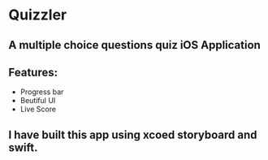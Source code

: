 # Quizzler
## A multiple choice questions quiz iOS Application

## Features:
- Progress bar
- Beutiful UI
- Live Score

## I have built this app using xcoed storyboard and swift.
